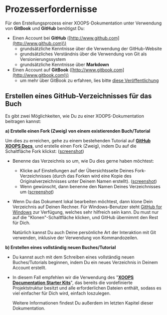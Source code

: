 # Prozesserfordernisse

Für den Erstellungsprozess einer XOOPS-Dokumentation unter Verwendung von **GitBook** und **GitHub** benötigst Du:

* Einen Account bei **GitHub** \([http://www.github.com](http://www.github.com)\)
  * grundsätzliche Kenntnisse über die Verwendung der GitHub-Website
  * grundsätzliches Verständnis über die Verwendung von Git als Versionierungssystem
  * grundsätzliche Kenntnisse über **Markdown** 
* Einen Account auf **GitBook** \([http://www.gitbook.com](http://www.gitbook.com)\)
  * um mehr über GitBook zu erfahren, lies bitte [diese Veröffentlichung](http://help.gitbook.io/)

## Erstellen eines GitHub-Verzeichnisses für das Buch

Es gibt zwei Möglichkeiten, wie Du zu einer XOOPS-Dokumentation beitragen kannst:

**a\) Erstelle einen Fork \(Zweig\) von einem existierenden Buch/Tutorial**

Um dies zu erreichen, gehe zu einem bestehenden Tutorial auf [**GitHub XOOPS Docs**](https://github.com/XoopsDocs), und erstelle einen Fork \(Zweig\), indem Du auf die Schaltfläche Fork klickst: \([screenshot](http://mrm-screen.s3.amazonaws.com/MrMaksimizegitbookstarterkit_20140707_085000_20140707_085006.png)\)

* Benenne das Verzeichnis so um, wie Du dies gerne haben möchtest:
  * Klicke auf Einstellungen auf der Übersichtsseite Deines Fork-Verzeichnisses \(durch das Forken wird eine Kopie des Originalverzeichnisses unter Deinem Namen erstellt\). \([screenshot](http://mrm-screen.s3.amazonaws.com/MrMaksimizegitbookstarterkit_20140707_100321_20140707_100325.png)\)
  * Wenn gewünscht, dann benenne den Namen Deines Verzeichnisses um \([screenshot](http://mrm-screen.s3.amazonaws.com/Options_20140707_100417_20140707_100421.png)\)
* Wenn Du das Dokument lokal bearbeiten möchtest, dann klone Dein Verzeichnis auf Deinen Rechner. Für Windows-Benutzer steht [GitHub for Windows](https://windows.github.com/) zur Verfügung, welches sehr hilfreich sein kann. Du must nur auf die "Klonen"-Schaltfläche klicken, und GitHub übernimmt den Rest für Dich.

  Natürlich kannst Du auch Deine persönliche Art der Interaktion mit Git verwenden, inklusive der Verwendung von Kommandozeilen.

**b\) Erstellen eines vollständig neuen Buches/Tutorial**

* Du kannst auch mit dem Schreiben eines vollständig neuen Buches/Tutorials beginnen, indem Du ein neues Verzeichnis in Deinem Account erstellt.
* In diesem Fall empfehlen wir die Verwendung des "[**XOOPS Documentation Starter Kits**](https://github.com/XoopsDocs/gitbook-starterkit)", das bereits die vordefinierte Projektstruktur besitzt und alle erforderlichen Dateien enthält, sodass es viel einfacher für Dich wird, einfach loszulegen.

  Weitere Informationen findest Du außerdem im letzten Kapitel dieser Dokumentation.

